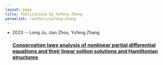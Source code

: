 ```yaml
---
layout: page
title: Publications by Yufeng Zhang
permalink: /authors/yufeng-zhang
---
```


<ul class="post-list">
<li><span class='post-meta'>2023 -- Long Ju, Jian Zhou, Yufeng Zhang</span><h3><a class='post-link' href="{{ site.baseurl }}/conservation-laws-analysis-of-nonlinear-partial-differential-equations-and-their-linear-soliton-solutions-and-hamiltonian-structures">Conservation laws analysis of nonlinear partial differential equations and their linear soliton solutions and Hamiltonian structures</a></h3></li>

</ul>
